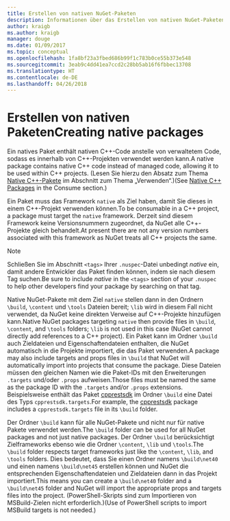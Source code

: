 ```yaml
---
title: Erstellen von nativen NuGet-Paketen
description: Informationen über das Erstellen von nativen NuGet-Paketen, die C++-Code statt verwaltetem Code enthalten und in C++-Projekten verwendet werden können.
author: kraigb
ms.author: kraigb
manager: douge
ms.date: 01/09/2017
ms.topic: conceptual
ms.openlocfilehash: 1fa8bf23a3fbed686b99f1c783b0ce55b373e548
ms.sourcegitcommit: 3eab9c4dd41ea7ccd2c28bb5ab16f6fbbec13708
ms.translationtype: HT
ms.contentlocale: de-DE
ms.lasthandoff: 04/26/2018
---
```

# <a name="creating-native-packages"></a><span data-ttu-id="a6a23-103">Erstellen von nativen Paketen</span><span class="sxs-lookup"><span data-stu-id="a6a23-103">Creating native packages</span></span>

<span data-ttu-id="a6a23-104">Ein natives Paket enthält nativen C++-Code anstelle von verwaltetem Code, sodass es innerhalb von C++-Projekten verwendet werden kann.</span><span class="sxs-lookup"><span data-stu-id="a6a23-104">A native package contains native C++ code instead of managed code, allowing it to be used within C++ projects.</span></span> <span data-ttu-id="a6a23-105">(Lesen Sie hierzu den Absatz zum Thema [Native C++-Pakete](../consume-packages/finding-and-choosing-packages.md#native-c-packages) im Abschnitt zum Thema „Verwenden“.)</span><span class="sxs-lookup"><span data-stu-id="a6a23-105">(See [Native C++ Packages](../consume-packages/finding-and-choosing-packages.md#native-c-packages) in the Consume section.)</span></span>

<span data-ttu-id="a6a23-106">Ein Paket muss das Framework `native` als Ziel haben, damit Sie dieses in einem C++-Projekt verwenden können.</span><span class="sxs-lookup"><span data-stu-id="a6a23-106">To be consumable in a C++ project, a package must target the `native` framework.</span></span> <span data-ttu-id="a6a23-107">Derzeit sind diesem Framework keine Versionsnummern zugeordnet, da NuGet alle C++-Projekte gleich behandelt.</span><span class="sxs-lookup"><span data-stu-id="a6a23-107">At present there are not any version numbers associated with this framework as NuGet treats all C++ projects the same.</span></span>

> [!Note]
> <span data-ttu-id="a6a23-108">Schließen Sie im Abschnitt `<tags>` Ihrer `.nuspec`-Datei unbedingt *native* ein, damit andere Entwickler das Paket finden können, indem sie nach diesem Tag suchen.</span><span class="sxs-lookup"><span data-stu-id="a6a23-108">Be sure to include *native* in the `<tags>` section of your `.nuspec` to help other developers find your package by searching on that tag.</span></span>

<span data-ttu-id="a6a23-109">Native NuGet-Pakete mit dem Ziel `native` stellen dann in den Ordnern `\build`, `\content` und `\tools` Dateien bereit; `\lib` wird in diesem Fall nicht verwendet, da NuGet keine direkten Verweise auf C++-Projekte hinzufügen kann.</span><span class="sxs-lookup"><span data-stu-id="a6a23-109">Native NuGet packages targeting `native` then provide files in `\build`, `\content`, and `\tools` folders; `\lib` is not used in this case (NuGet cannot directly add references to a C++ project).</span></span> <span data-ttu-id="a6a23-110">Ein Paket kann im Ordner `\build` auch Zieldateien und Eigenschaftendateien enthalten, die NuGet automatisch in die Projekte importiert, die das Paket verwenden.</span><span class="sxs-lookup"><span data-stu-id="a6a23-110">A package may also include targets and props files in `\build` that NuGet will automatically import into projects that consume the package.</span></span> <span data-ttu-id="a6a23-111">Diese Dateien müssen den gleichen Namen wie die Paket-IDs mit den Erweiterungen `.targets` und/oder `.props` aufweisen.</span><span class="sxs-lookup"><span data-stu-id="a6a23-111">Those files must be named the same as the package ID with the `.targets` and/or `.props` extensions.</span></span> <span data-ttu-id="a6a23-112">Beispielsweise enthält das Paket [cpprestsdk](https://nuget.org/packages/cpprestsdk/) im Ordner `\build` eine Datei des Typs `cpprestsdk.targets`.</span><span class="sxs-lookup"><span data-stu-id="a6a23-112">For example, the [cpprestsdk](https://nuget.org/packages/cpprestsdk/) package includes a `cpprestsdk.targets` file in its `\build` folder.</span></span>

<span data-ttu-id="a6a23-113">Der Ordner `\build` kann für alle NuGet-Pakete und nicht nur für native Pakete verwendet werden.</span><span class="sxs-lookup"><span data-stu-id="a6a23-113">The `\build` folder can be used for all NuGet packages and not just native packages.</span></span> <span data-ttu-id="a6a23-114">Der Ordner `\build` berücksichtigt Zielframeworks ebenso wie die Ordner `\content`, `\lib` und `\tools`.</span><span class="sxs-lookup"><span data-stu-id="a6a23-114">The `\build` folder respects target frameworks just like the `\content`, `\lib`, and `\tools` folders.</span></span> <span data-ttu-id="a6a23-115">Dies bedeutet, dass Sie einen Ordner namens `\build\net40` und einen namens `\build\net45` erstellen können und NuGet die entsprechenden Eigenschaftendateien und Zieldateien dann in das Projekt importiert.</span><span class="sxs-lookup"><span data-stu-id="a6a23-115">This means you can create a `\build\net40` folder and a `\build\net45` folder and NuGet will import the appropriate props and targets files into the project.</span></span> <span data-ttu-id="a6a23-116">(PowerShell-Skripts sind zum Importieren von MSBuild-Zielen nicht erforderlich.)</span><span class="sxs-lookup"><span data-stu-id="a6a23-116">(Use of PowerShell scripts to import MSBuild targets is not needed.)</span></span>
